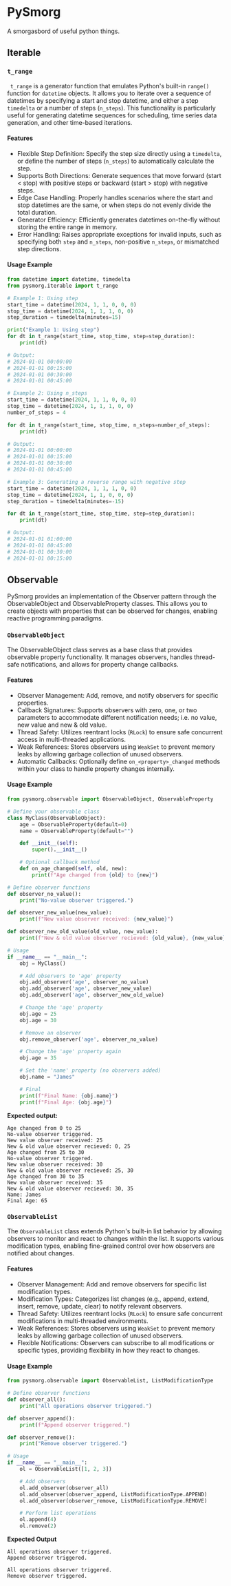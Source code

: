 # PySmorg
A smorgasbord of useful python things.

## Iterable

### `t_range`
` t_range` is a generator function that emulates Python's built-in `range()` function for `datetime` objects. It allows you to iterate over a sequence of datetimes by specifying a start and stop datetime, and either a step `timedelta` or a number of steps (`n_steps`). This functionality is particularly useful for generating datetime sequences for scheduling, time series data generation, and other time-based iterations.

#### Features
- Flexible Step Definition: Specify the step size directly using a `timedelta`, or define the number of steps (`n_steps`) to automatically calculate the step.
- Supports Both Directions: Generate sequences that move forward (start < stop) with positive steps or backward (start > stop) with negative steps.
- Edge Case Handling: Properly handles scenarios where the start and stop datetimes are the same, or when steps do not evenly divide the total duration.
- Generator Efficiency: Efficiently generates datetimes on-the-fly without storing the entire range in memory.
- Error Handling: Raises appropriate exceptions for invalid inputs, such as specifying both `step` and `n_steps`, non-positive `n_steps`, or mismatched step directions.

#### Usage Example

```python
from datetime import datetime, timedelta
from pysmorg.iterable import t_range

# Example 1: Using step
start_time = datetime(2024, 1, 1, 0, 0, 0)
stop_time = datetime(2024, 1, 1, 1, 0, 0)
step_duration = timedelta(minutes=15)

print("Example 1: Using step")
for dt in t_range(start_time, stop_time, step=step_duration):
    print(dt)

# Output:
# 2024-01-01 00:00:00
# 2024-01-01 00:15:00
# 2024-01-01 00:30:00
# 2024-01-01 00:45:00

# Example 2: Using n_steps
start_time = datetime(2024, 1, 1, 0, 0, 0)
stop_time = datetime(2024, 1, 1, 1, 0, 0)
number_of_steps = 4

for dt in t_range(start_time, stop_time, n_steps=number_of_steps):
    print(dt)

# Output:
# 2024-01-01 00:00:00
# 2024-01-01 00:15:00
# 2024-01-01 00:30:00
# 2024-01-01 00:45:00

# Example 3: Generating a reverse range with negative step
start_time = datetime(2024, 1, 1, 1, 0, 0)
stop_time = datetime(2024, 1, 1, 0, 0, 0)
step_duration = timedelta(minutes=-15)

for dt in t_range(start_time, stop_time, step=step_duration):
    print(dt)

# Output:
# 2024-01-01 01:00:00
# 2024-01-01 00:45:00
# 2024-01-01 00:30:00
# 2024-01-01 00:15:00
```

## Observable
PySmorg provides an implementation of the Observer pattern through the ObservableObject and ObservableProperty classes. This allows you to create objects with properties that can be observed for changes, enabling reactive programming paradigms.

### `ObservableObject`
The ObservableObject class serves as a base class that provides observable property functionality. It manages observers, handles thread-safe notifications, and allows for property change callbacks.

#### Features
- Observer Management: Add, remove, and notify observers for specific properties.
- Callback Signatures: Supports observers with zero, one, or two parameters to accommodate different notification needs; i.e. no value, new value and new & old value.
- Thread Safety: Utilizes reentrant locks (`RLock`) to ensure safe concurrent access in multi-threaded applications.
- Weak References: Stores observers using `WeakSet` to prevent memory leaks by allowing garbage collection of unused observers.
- Automatic Callbacks: Optionally define `on_<property>_changed` methods within your class to handle property changes internally.

#### Usage Example
```python
from pysmorg.observable import ObservableObject, ObservableProperty

# Define your observable class
class MyClass(ObservableObject):
    age = ObservableProperty(default=0)
    name = ObservableProperty(default="")

    def __init__(self):
        super().__init__()

    # Optional callback method
    def on_age_changed(self, old, new):
        print(f"Age changed from {old} to {new}")

# Define observer functions
def observer_no_value():
    print("No-value observer triggered.")

def observer_new_value(new_value):
    print(f"New value observer received: {new_value}")

def observer_new_old_value(old_value, new_value):
    print(f"New & old value observer recieved: {old_value}, {new_value}")

# Usage
if __name__ == "__main__":
    obj = MyClass()

    # Add observers to 'age' property
    obj.add_observer('age', observer_no_value)
    obj.add_observer('age', observer_new_value)
    obj.add_observer('age', observer_new_old_value)

    # Change the 'age' property
    obj.age = 25
    obj.age = 30

    # Remove an observer
    obj.remove_observer('age', observer_no_value)

    # Change the 'age' property again
    obj.age = 35

    # Set the 'name' property (no observers added)
    obj.name = "James"

    # Final
    print(f"Final Name: {obj.name}")
    print(f"Final Age: {obj.age}")
```

**Expected output:**
```
Age changed from 0 to 25
No-value observer triggered.
New value observer received: 25
New & old value observer recieved: 0, 25
Age changed from 25 to 30
No-value observer triggered.
New value observer received: 30
New & old value observer recieved: 25, 30
Age changed from 30 to 35
New value observer received: 35
New & old value observer recieved: 30, 35
Name: James
Final Age: 65
```


### `ObservableList`
The `ObservableList` class extends Python's built-in list behavior by allowing observers to monitor and react to changes within the list. It supports various modification types, enabling fine-grained control over how observers are notified about changes.

#### Features
- Observer Management: Add and remove observers for specific list modification types.
- Modification Types: Categorizes list changes (e.g., append, extend, insert, remove, update, clear) to notify relevant observers.
- Thread Safety: Utilizes reentrant locks (`RLock`) to ensure safe concurrent modifications in multi-threaded environments.
- Weak References: Stores observers using `WeakSet` to prevent memory leaks by allowing garbage collection of unused observers.
- Flexible Notifications: Observers can subscribe to all modifications or specific types, providing flexibility in how they react to changes.

#### Usage Example
```python
from pysmorg.observable import ObservableList, ListModificationType

# Define observer functions
def observer_all():
    print("All operations observer triggered.")

def observer_append():
    print(f"Append observer triggered.")

def observer_remove():
    print("Remove observer triggered.")

# Usage
if __name__ == "__main__":
    ol = ObservableList([1, 2, 3])

    # Add observers
    ol.add_observer(observer_all)
    ol.add_observer(observer_append, ListModificationType.APPEND)
    ol.add_observer(observer_remove, ListModificationType.REMOVE)

    # Perform list operations
    ol.append(4)
    ol.remove(2)
```

**Expected Output**
```
All operations observer triggered.
Append observer triggered.

All operations observer triggered.
Remove observer triggered.
```